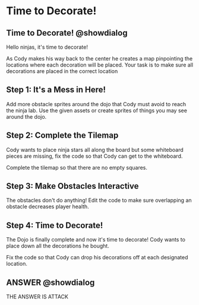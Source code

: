 
# Time to Decorate!

## Time to Decorate! @showdialog
Hello ninjas, it's time to decorate! 

As Cody makes his way back to the center he creates a map pinpointing the locations where each decoration will be placed. Your task is to make sure all decorations are placed in the correct location

## Step 1: It's a Mess in Here!
Add more obstacle sprites around the dojo that Cody must avoid to reach the ninja lab. Use the given assets or create sprites of things you may see around the dojo.

## Step 2: Complete the Tilemap
Cody wants to place ninja stars all along the board but some whiteboard pieces are missing, fix the code so that Cody can get to the whiteboard.

Complete the tilemap so that there are no empty squares.

## Step 3: Make Obstacles Interactive
The obstacles don't do anything! Edit the code to make sure overlapping an obstacle decreases player health.

## Step 4: Time to Decorate!
The Dojo is finally complete and now it's time to decorate! Cody wants to place down all the decorations he bought. 

Fix the code so that Cody can drop his decorations off at each designated location.


## ANSWER @showdialog
THE ANSWER IS ATTACK